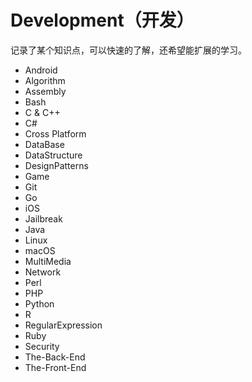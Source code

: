 # Development（开发）
记录了某个知识点，可以快速的了解，还希望能扩展的学习。

* Android
* Algorithm
* Assembly
* Bash
* C & C++
* C#
* Cross Platform
* DataBase
* DataStructure
* DesignPatterns
* Game
* Git
* Go
* iOS
* Jailbreak
* Java
* Linux
* macOS
* MultiMedia
* Network
* Perl
* PHP
* Python
* R
* RegularExpression
* Ruby
* Security
* The-Back-End
* The-Front-End